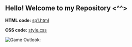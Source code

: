 ## Hello! Welcome to my Repository <^^>

**HTML code:** [sp1.html](https://github.com/sinster23/Rock-Paper-Scissors-Game/blob/main/sp1.html)

**CSS code:** [style.css](https://github.com/sinster23/Rock-Paper-Scissors-Game/blob/main/style.css)


![Game Outlook: ](https://github.com/sinster23/Screenshots/blob/main/rock-paper-scissors-ss.png)
